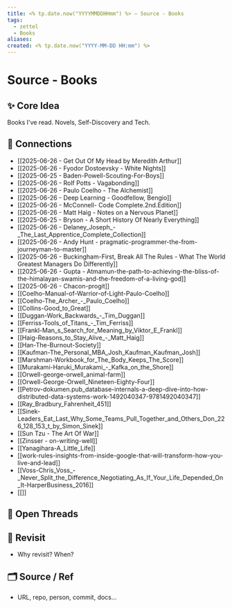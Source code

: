 ```yaml
---
title: <% tp.date.now("YYYYMMDDHHmm") %> – Source - Books
tags:
  - zettel
  - Books
aliases: 
created: <% tp.date.now("YYYY-MM-DD HH:mm") %>
---
```

# Source - Books

## ✨ Core Idea  
Books I've read. Novels, Self-Discovery and Tech.

## 🔗 Connections  
- [[2025-06-26 - Get Out Of My Head by Meredith Arthur]] 
- [[2025-06-26 - Fyodor Dostoevsky - White Nights]]
- [[2025-06-25 - Baden-Powell-Scouting-For-Boys]]
- [[2025-06-26 - Rolf Potts - Vagabonding]]
- [[2025-06-26 - Paulo Coelho - The Alchemist]]
- [[2025-06-26 - Deep Learning - Goodfellow, Bengio]]
- [[2025-06-26 - McConnell- Code Complete.2nd.Edition]]
- [[2025-06-26 - Matt Haig - Notes on a Nervous Planet]]
- [[2025-06-25 - Bryson - A Short History Of Nearly Everything]]
- [[2025-06-26 - Delaney_Joseph_-_The_Last_Apprentice_Complete_Collection]]
- [[2025-06-26 - Andy Hunt - pragmatic-programmer-the-from-journeyman-to-master]]
- [[2025-06-26 - Buckingham-First, Break All The Rules - What The World Greatest Managers Do Differently]]
- [[2025-06-26 - Gupta - Atmamun-the-path-to-achieving-the-bliss-of-the-himalayan-swamis-and-the-freedom-of-a-living-god]]
- [[2025-06-26 - Chacon-progit]]
- [[Coelho-Manual-of-Warrior-of-Light-Paulo-Coelho]]
- [[Coelho-The_Archer_-_Paulo_Coelho]]
- [[Collins-Good_to_Great]]
- [[Duggan-Work_Backwards_-_Tim_Duggan]]
- [[Ferriss-Tools_of_Titans_-_Tim_Ferriss]]
- [[Frankl-Man_s_Search_for_Meaning_by_Viktor_E_Frankl]]
- [[Haig-Reasons_to_Stay_Alive_-_Matt_Haig]]
- [[Han-The-Burnout-Society]]
- [[Kaufman-The_Personal_MBA_Josh_Kaufman_Kaufman_Josh]]
- [[Marshman-Workbook_for_The_Body_Keeps_The_Score]]
- [[Murakami-Haruki_Murakami_-_Kafka_on_the_Shore]]
- [[Orwell-george-orwell_animal-farm]]
- [[Orwell-George-Orwell_Nineteen-Eighty-Four]]
- [[Petrov-dokumen.pub_database-internals-a-deep-dive-into-how-distributed-data-systems-work-1492040347-9781492040347]]
- [[Ray_Bradbury_Fahrenheit_451]]
- [[Sinek-Leaders_Eat_Last_Why_Some_Teams_Pull_Together_and_Others_Don_226_128_153_t_by_Simon_Sinek]]
- [[Sun Tzu - The Art Of War]]
- [[Zinsser - on-writing-well]]
- [[Yanagihara-A_Little_Life]]
- [[work-rules-insights-from-inside-google-that-will-transform-how-you-live-and-lead]]
- [[Voss-Chris_Voss_-_Never_Split_the_Difference_Negotiating_As_If_Your_Life_Depended_On_It-HarperBusiness_2016]]
- [[]]

## 🚩 Open Threads  


## 🔄 Revisit  
- Why revisit? When?

## 🗂 Source / Ref  
- URL, repo, person, commit, docs…